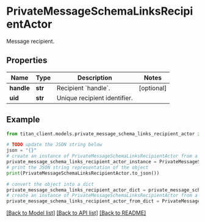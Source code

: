 # PrivateMessageSchemaLinksRecipientActor

Message recipient.

## Properties

Name | Type | Description | Notes
------------ | ------------- | ------------- | -------------
**handle** | **str** | Recipient &#x60;handle&#x60;. | [optional] 
**uid** | **str** | Unique recipient identifier. | 

## Example

```python
from titan_client.models.private_message_schema_links_recipient_actor import PrivateMessageSchemaLinksRecipientActor

# TODO update the JSON string below
json = "{}"
# create an instance of PrivateMessageSchemaLinksRecipientActor from a JSON string
private_message_schema_links_recipient_actor_instance = PrivateMessageSchemaLinksRecipientActor.from_json(json)
# print the JSON string representation of the object
print(PrivateMessageSchemaLinksRecipientActor.to_json())

# convert the object into a dict
private_message_schema_links_recipient_actor_dict = private_message_schema_links_recipient_actor_instance.to_dict()
# create an instance of PrivateMessageSchemaLinksRecipientActor from a dict
private_message_schema_links_recipient_actor_from_dict = PrivateMessageSchemaLinksRecipientActor.from_dict(private_message_schema_links_recipient_actor_dict)
```
[[Back to Model list]](../README.md#documentation-for-models) [[Back to API list]](../README.md#documentation-for-api-endpoints) [[Back to README]](../README.md)


